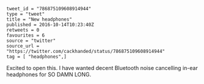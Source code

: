 ```
tweet_id = "786875109608914944"
type = "tweet"
title = "New headphones"
published = 2016-10-14T10:23:40Z
retweets = 0
favourites = 6
source = "twitter"
source_url = "https://twitter.com/cackhanded/status/786875109608914944"
tag = [ "headphones",]
```

Excited to open this. I have wanted decent Bluetooth noise cancelling in-ear headphones for SO DAMN LONG.

<p class='image'><img src='http://mnf.m17s.net/2016/10/14/CuuKu9yXEAAaXZj.jpg' alt=''></p>

